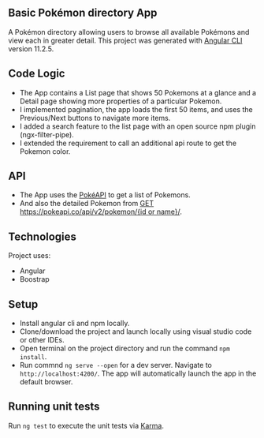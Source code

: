 ## Basic Pokémon directory App

A Pokémon directory allowing users to browse all available Pokémons and view each in greater detail.
This project was generated with [Angular CLI](https://github.com/angular/angular-cli) version 11.2.5.
	

## Code Logic

* The App contains a List page that shows 50 Pokemons at a glance and a Detail page showing more properties of a particular Pokemon. 
* I implemented pagination, the app loads the first 50 items, and uses the Previous/Next buttons to navigate more items. 
* I added a search feature to the list page with an open source npm plugin (ngx-filter-pipe).
* I extended the requirement to call an additional api route to get the Pokemon color.
 

## API

* The App uses the [PokéAPI](https://pokeapi.co/docs/v2) to get a list of Pokemons.
* And also the detailed Pokemon from [GET https://pokeapi.co/api/v2/pokemon/{id or name}/](https://pokeapi.co/docs/v2#pokemon).

    
## Technologies

Project uses:
* Angular
* Boostrap


## Setup

- Install angular cli and npm locally.
- Clone/download the project and launch locally using visual studio code or other IDEs.
- Open terminal on the project directory and run the command `npm install`.
- Run commnd `ng serve --open` for a dev server. Navigate to `http://localhost:4200/`. The app will automatically launch the app in the default browser.


## Running unit tests

Run `ng test` to execute the unit tests via [Karma](https://karma-runner.github.io).

